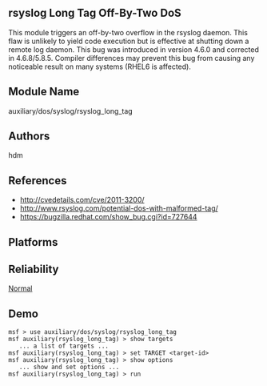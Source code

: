 ## rsyslog Long Tag Off-By-Two DoS

This module triggers an off-by-two overflow in the rsyslog 
daemon. This flaw is unlikely to yield code execution but is 
effective at shutting down a remote log daemon. This bug was 
introduced in version 4.6.0 and corrected in 4.6.8/5.8.5. 
Compiler differences may prevent this bug from causing any 
noticeable result on many systems (RHEL6 is affected).


## Module Name
auxiliary/dos/syslog/rsyslog_long_tag

## Authors
hdm


## References
* http://cvedetails.com/cve/2011-3200/
* http://www.rsyslog.com/potential-dos-with-malformed-tag/
* https://bugzilla.redhat.com/show_bug.cgi?id=727644




## Platforms


## Reliability
[Normal](https://github.com/rapid7/metasploit-framework/wiki/Exploit-Ranking)

## Demo

```
msf > use auxiliary/dos/syslog/rsyslog_long_tag
msf auxiliary(rsyslog_long_tag) > show targets
   ... a list of targets ...
msf auxiliary(rsyslog_long_tag) > set TARGET <target-id>
msf auxiliary(rsyslog_long_tag) > show options
   ... show and set options ...
msf auxiliary(rsyslog_long_tag) > run
```
    
    